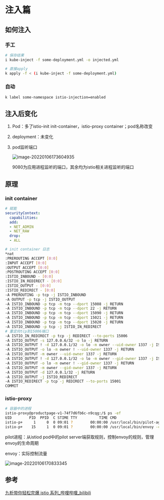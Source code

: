 # 注入篇

## 如何注入

### 手工

```bash
# 保存结果
i kube-inject -f some-deployment.yml -o injected.yml

# 直接apply
k apply -f < (i kube-inject -f some-deployment.yml)
```

### 自动

```bash
k label some-namespace istio-injection=enabled
```

## 注入后变化

1. Pod：多了istio-init init-container，istio-proxy container；pod名称改变

2. deployment：未变化

3. pod监听端口

   ![image-20220106173604935](https://cdn.wubw.fun/typora/220106-173604-image-20220106173604935.png)
   
   9080为应用进程监听的端口，其余均为istio相关进程监听的端口

## 原理

### init container

```yaml
# 赋能
securityContext:
  capabilities:
  add:
  - NET_ADMIN
  - NET_RAW
  drop:
  - ALL
```

```bash
# init container 日志
*nat
:PREROUTING ACCEPT [0:0]
:INPUT ACCEPT [0:0]
:OUTPUT ACCEPT [0:0]
:POSTROUTING ACCEPT [0:0]
:ISTIO_INBOUND - [0:0]
:ISTIO_IN_REDIRECT - [0:0]
:ISTIO_OUTPUT - [0:0]
:ISTIO_REDIRECT - [0:0]
-A PREROUTING -p tcp -j ISTIO_INBOUND
-A OUTPUT -p tcp -j ISTIO_OUTPUT
-A ISTIO_INBOUND -p tcp -m tcp --dport 15008 -j RETURN
-A ISTIO_INBOUND -p tcp -m tcp --dport 22 -j RETURN
-A ISTIO_INBOUND -p tcp -m tcp --dport 15090 -j RETURN
-A ISTIO_INBOUND -p tcp -m tcp --dport 15021 -j RETURN
-A ISTIO_INBOUND -p tcp -m tcp --dport 15020 -j RETURN
-A ISTIO_INBOUND -p tcp -j ISTIO_IN_REDIRECT
# 重定向tcp到15006端口
-A ISTIO_IN_REDIRECT -p tcp -j REDIRECT --to-ports 15006
-A ISTIO_OUTPUT -s 127.0.0.6/32 -o lo -j RETURN
-A ISTIO_OUTPUT ! -d 127.0.0.1/32 -o lo -m owner --uid-owner 1337 -j ISTIO_IN_REDIRECT
-A ISTIO_OUTPUT -o lo -m owner ! --uid-owner 1337 -j RETURN
-A ISTIO_OUTPUT -m owner --uid-owner 1337 -j RETURN
-A ISTIO_OUTPUT ! -d 127.0.0.1/32 -o lo -m owner --gid-owner 1337 -j ISTIO_IN_REDIRECT
-A ISTIO_OUTPUT -o lo -m owner ! --gid-owner 1337 -j RETURN
-A ISTIO_OUTPUT -m owner --gid-owner 1337 -j RETURN
-A ISTIO_OUTPUT -d 127.0.0.1/32 -j RETURN
-A ISTIO_OUTPUT -j ISTIO_REDIRECT
-A ISTIO_REDIRECT -p tcp -j REDIRECT --to-ports 15001
COMMIT
```

### istio-proxy

```bash
# 容器中的进程
istio-proxy@productpage-v1-74f7d6fb6c-n9cqg:/$ ps -ef
UID        PID  PPID  C STIME TTY          TIME CMD
istio-p+     1     0  0 09:01 ?        00:00:00 /usr/local/bin/pilot-agent proxy sidecar ...
istio-p+    15     1  0 09:01 ?        00:00:00 /usr/local/bin/envoy -c etc/istio/proxy/envoy-rev0.json   ...
```

pilot进程：从istiod pod中的pilot server端获取规则，控制envoy的规则，管理envoy的生命周期

envoy：实际控制流量

![image-20220106170833345](https://cdn.wubw.fun/typora/220106-170833-image-20220106170833345.png)

## 参考

[九析带你轻松完爆 istio 系列_哔哩哔哩_bilibili](https://www.bilibili.com/video/BV1vE411p7wX?p=4)